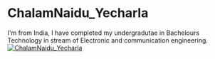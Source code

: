 # ChalamNaidu_Yecharla

I'm from India, I have completed my undergradutae in Bachelours Technology in stream of Electronic and communication engineering. 
[![ChalamNaidu_Yecharla](./images/My_Image.jpg)](https://github.com/CYECHARLA/my2-Yecharla/blob/main/MyStats.md)
